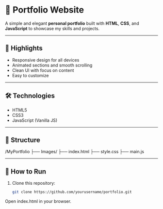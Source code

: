 # 🌟 Portfolio Website

A simple and elegant **personal portfolio** built with **HTML**, **CSS**, and **JavaScript** to showcase my skills and projects.

---

## 🔹 Highlights
- Responsive design for all devices
- Animated sections and smooth scrolling
- Clean UI with focus on content
- Easy to customize

---

## 🛠 Technologies
- HTML5  
- CSS3  
- JavaScript (Vanilla JS)  

---

## 📂 Structure
/MyPortfolio
├── Images/
├── index.html
├── style.css
├── main.js



---

## 🚀 How to Run
1. Clone this repository:
   ```bash
   git clone https://github.com/yourusername/portfolio.git
Open index.html in your browser.
